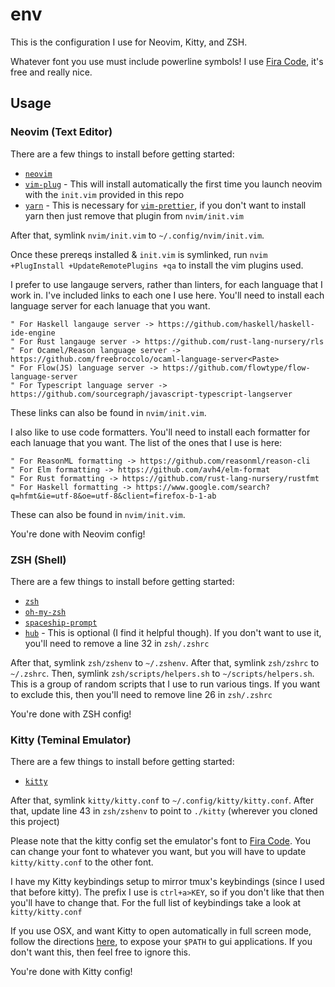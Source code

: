 # env

This is the configuration I use for Neovim, Kitty, and ZSH.

Whatever font you use must include powerline symbols! I use [Fira Code](https://github.com/tonsky/FiraCode), it's free and really nice.

## Usage

### Neovim (Text Editor)

There are a few things to install before getting started:

* [`neovim`](https://neovim.io/)
* [`vim-plug`](h-tps://github.com/junegunn/vim-plug) - This will install automatically the first time you launch neovim with the `init.vim` provided in this repo
* [`yarn`](https://yarnpkg.com/lang/en/) - This is necessary for [`vim-prettier`](https://github.com/prettier/vim-prettier), if you don't want to install yarn then just remove that plugin from `nvim/init.vim`

After that, symlink `nvim/init.vim` to `~/.config/nvim/init.vim`.

Once these prereqs installed & `init.vim` is symlinked, run `nvim +PlugInstall +UpdateRemotePlugins +qa` to install the vim plugins used.

I prefer to use langauge servers, rather than linters, for each language that I work in. I've included links to each one I use here. You'll need to install each language server for each lanuage that you want.

```
" For Haskell langauge server -> https://github.com/haskell/haskell-ide-engine
" For Rust langauge server -> https://github.com/rust-lang-nursery/rls
" For Ocamel/Reason language server -> https://github.com/freebroccolo/ocaml-language-server<Paste>
" For Flow(JS) language server -> https://github.com/flowtype/flow-language-server
" For Typescript language server -> https://github.com/sourcegraph/javascript-typescript-langserver
```

These links can also be found in `nvim/init.vim`.

I also like to use code formatters. You'll need to install each formatter for each lanuage that you want. The list of the ones that I use is here:

```
" For ReasonML formatting -> https://github.com/reasonml/reason-cli
" For Elm formatting -> https://github.com/avh4/elm-format
" For Rust formatting -> https://github.com/rust-lang-nursery/rustfmt
" For Haskell formatting -> https://www.google.com/search?q=hfmt&ie=utf-8&oe=utf-8&client=firefox-b-1-ab
```

These can also be found in `nvim/init.vim`.

You're done with Neovim config!

### ZSH (Shell)

There are a few things to install before getting started:

* [`zsh`](http://zsh.sourceforge.net/)
* [`oh-my-zsh`](https://github.com/robbyrussell/oh-my-zsh#basic-installation)
* [`spaceship-prompt`](https://github.com/denysdovhan/spaceship-prompt#oh-my-zsh)
* [`hub`](bas://hub.github.com/) - This is optional (I find it helpful though). If you don't want to use it, you'll need to remove a line 32 in `zsh/.zshrc`

After that, symlink `zsh/zshenv` to `~/.zshenv`.
After that, symlink `zsh/zshrc` to `~/.zshrc`.
Then, symlink `zsh/scripts/helpers.sh` to `~/scripts/helpers.sh`. This is a group of random scripts that I use to run various tings. If you want to exclude this, then you'll need to remove line 26 in `zsh/.zshrc`

You're done with ZSH config!

### Kitty (Teminal Emulator)

There are a few things to install before getting started:

* [`kitty`](https://sw.kovidgoyal.net/kitty/)

After that, symlink `kitty/kitty.conf` to `~/.config/kitty/kitty.conf`.
After that, update line 43 in `zsh/zshenv` to point to `./kitty` (wherever you cloned this project)

Please note that the kitty config set the emulator's font to [Fira Code](https://github.com/tonsky/FiraCode). You can change your font to whatever you want, but you will have to update `kitty/kitty.conf` to the other font.

I have my Kitty keybindings setup to mirror tmux's keybindings (since I used that before kitty). The
prefix I use is `ctrl+a>KEY`, so if you don't like that then you'll have to change that. For the full list of
keybindings take a look at `kitty/kitty.conf`

If you use OSX, and want Kitty to open automatically in full screen mode, follow the directions [here](https://stackoverflow.com/a/32405815/8838731), to expose your `$PATH` to gui applications. If you don't want this, then feel free to ignore this.

You're done with Kitty config!
